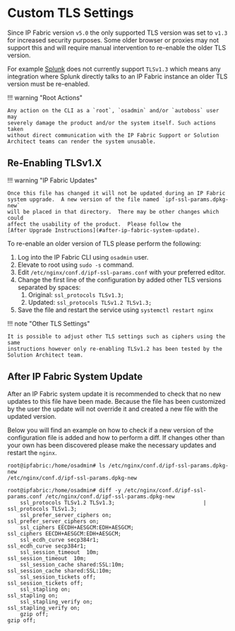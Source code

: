 # Custom TLS Settings

Since IP Fabric version `v5.0` the only supported TLS version was set to `v1.3`
for increased security purposes. Some older browser or proxies may not support
this and will require manual intervention to re-enable the older TLS version.

For example [Splunk](https://docs.splunk.com/Documentation/Splunk/9.0.1/Security/SetyourSSLversion)
does not currently support `TLSv1.3` which means any integration where Splunk
directly talks to an IP Fabric instance an older TLS version must be re-enabled.

!!! warning "Root Actions"

    Any action on the CLI as a `root`, `osadmin` and/or `autoboss` user may
    severely damage the product and/or the system itself. Such actions taken
    without direct communication with the IP Fabric Support or Solution
    Architect teams can render the system unusable.

## Re-Enabling TLSv1.X

!!! warning "IP Fabric Updates"

    Once this file has changed it will not be updated during an IP Fabric
    system upgrade.  A new version of the file named `ipf-ssl-params.dpkg-new`
    will be placed in that directory.  There may be other changes which could
    affect the usability of the product.  Please follow the
    [After Upgrade Instructions](#after-ip-fabric-system-update).

To re-enable an older version of TLS please perform the following:

1. Log into the IP Fabric CLI using `osadmin` user.
2. Elevate to root using `sudo -s` command.
3. Edit `/etc/nginx/conf.d/ipf-ssl-params.conf` with your preferred editor.
4. Change the first line of the configuration by added other TLS versions separated by spaces:
   1. Original: `ssl_protocols TLSv1.3;`
   2. Updated: `ssl_protocols TLSv1.2 TLSv1.3;`
5. Save the file and restart the service using `systemctl restart nginx`

!!! note "Other TLS Settings"

    It is possible to adjust other TLS settings such as ciphers using the same
    instructions however only re-enabling TLSv1.2 has been tested by the
    Solution Architect team.

## After IP Fabric System Update

After an IP Fabric system update it is recommended to check that no new updates
to this file have been made. Because the file has been customized by the user
the update will not override it and created a new file with the updated version.

Below you will find an example on how to check if a new version of the
configuration file is added and how to perform a diff. If changes other than
your own has been discovered please make the necessary updates and
restart the `nginx`.

```commandline
root@ipfabric:/home/osadmin# ls /etc/nginx/conf.d/ipf-ssl-params.dpkg-new
/etc/nginx/conf.d/ipf-ssl-params.dpkg-new

root@ipfabric:/home/osadmin# diff -y /etc/nginx/conf.d/ipf-ssl-params.conf /etc/nginx/conf.d/ipf-ssl-params.dpkg-new
    ssl_protocols TLSv1.2 TLSv1.3;                            |     ssl_protocols TLSv1.3;
    ssl_prefer_server_ciphers on;                                   ssl_prefer_server_ciphers on;
    ssl_ciphers EECDH+AESGCM:EDH+AESGCM;                            ssl_ciphers EECDH+AESGCM:EDH+AESGCM;
    ssl_ecdh_curve secp384r1;                                       ssl_ecdh_curve secp384r1;
    ssl_session_timeout  10m;                                       ssl_session_timeout  10m;
    ssl_session_cache shared:SSL:10m;                               ssl_session_cache shared:SSL:10m;
    ssl_session_tickets off;                                        ssl_session_tickets off;
    ssl_stapling on;                                                ssl_stapling on;
    ssl_stapling_verify on;                                         ssl_stapling_verify on;
    gzip off;                                                       gzip off;
```
